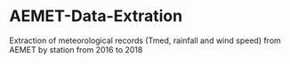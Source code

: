 # AEMET-Data-Extration
Extraction of meteorological records (Tmed, rainfall and wind speed) from AEMET by station
from 2016 to 2018
